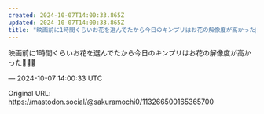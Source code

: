 ```yaml
---
created: 2024-10-07T14:00:33.865Z
updated: 2024-10-07T14:00:33.865Z
title: "映画前に1時間くらいお花を選んでたから今日のキンプリはお花の解像度が高かった🌹💐[...]"
---
```


<p>映画前に1時間くらいお花を選んでたから今日のキンプリはお花の解像度が高かった🌹💐🌼</p>

&mdash; 2024-10-07 14:00:33 UTC

Original URL: https://mastodon.social/@sakuramochi0/113266500165365700
